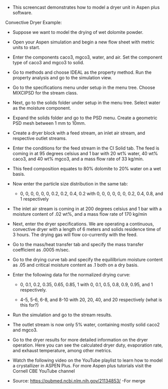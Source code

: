 - This screencast demonstrates how to model a dryer unit in Aspen plus software.

Convective Dryer Example:

- Suppose we want to model the drying of wet dolomite powder. 
- Open your Aspen simulation and begin a new flow sheet with metric units to start.
- Enter the components caco3, mgco3, water, and air. Set the component type of caco3 and mgco3 to solid.
- Go to methods and choose IDEAL as the property method. Run the property analysis and go to the simulation view.
- Go to the specifications menu under setup in the menu tree. Choose MIXCIPSD for the stream class.
- Next, go to the solids folder under setup in the menu tree. Select water as the moisture component.
- Expand the solids folder and go to the PSD menu. Create a geometric PSD mesh between 1 mm to 10mm.

- Create a dryer block with a feed stream, an inlet air stream, and respective outlet streams. 
- Enter the conditions for the feed stream in the CI Solid tab. The feed is coming in at 95 degrees celsius and 1 bar with 20 wt% water, 40 wt% caco3, and 40 wt% mgco3, and a mass flow rate of 33 kg/min.
- This feed composition equates to 80% dolomite to 20% water on a wet basis.
- Now enter the particle size distribution in the same tab:
  - 0, 0, 0, 0, 0, 0, 0.2, 0.2, 0.4, 0.2 with 0, 0, 0, 0, 0, 0, 0.2, 0.4, 0.8, and 1 respectively
- The inlet air stream is coming in at 200 degrees celsius and 1 bar with a moisture content of .02 wt%, and a mass flow rate of 170 kg/min

- Next, enter the dryer specifications. We are operating a continuous, convective dryer with a length of 6 meters and solids residence time 
of 3 hours. The drying gas will flow co-currently with the feed. 
- Go to the mass/heat transfer tab and specify the mass transfer coefficient as .0005 m/sec.
- Go to the drying curve tab and specify the equililbrium moisture content as .05 and critical moisture content as .1 both on a dry basis.
- Enter the following data for the normalized drying curve:
  - 0, 0.1, 0.2, 0.35, 0.65, 0.85, 1  with 0, 0.1, 0.5, 0.8, 0.9, 0.95, and 1 respectively.

  - 4-5, 5-6, 6-8, and 8-10  with 20, 20, 40, and 20 respectively (what is this for?)

- Run the simulation and go to the stream results. 
- The outlet stream is now only 5% water, containing mostly solid caco2 and mgco3.
- Go to the dryer results for more detailed information on the dryer operation. Here you can see the calculated dryer duty,
evaporation rate, and exhaust temperature, among other metrics.

- Watch the following video on the YouTube playlist to learn how to model a crystallizer in ASPEN Plus.  For more Aspen plus tutorials visit the Cornell CBE YouTube channel
- Source: https://pubmed.ncbi.nlm.nih.gov/21134853/
-For merge